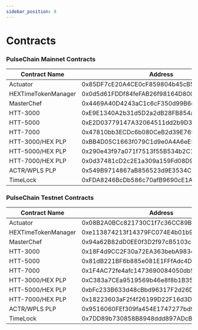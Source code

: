 ```yaml
---
sidebar_position: 8
---
```


# Contracts

### PulseChain Mainnet Contracts

| Contract Name         | Address                          |
|-----------------------|----------------------------------|
| Actuator              | 0x85DF7cE20A4CE0cF859804b45cB540FFE42074Da |
| HEXTimeTokenManager   | 0x0d5d61FDDf84feFAB26f98164D8009022d740206 |
| MasterChef            | 0x4469A40D4243aC1c6cF350d99B6d69b49b5005F1 |
| HTT-3000              | 0xE9E1340A2b31d5D2a2dB28FB854a794E106b430a |
| HTT-5000              | 0xE2D03779147A32064511dd2b9D37F66f3EeFAd7C |
| HTT-7000              | 0x47810bb3ECDc6b080CeB2d39E769F21Ff14AB7E9 |
| HTT-3000/HEX PLP      | 0xBB4D05C1663f079C1d9e0A4A6eE5a877CFE34F72 |
| HTT-5000/HEX PLP      | 0x290e43f97a071f7513f55B534b2C196b9eFa364C |
| HTT-7000/HEX PLP      | 0x0d37481cD2c2E1a309a159Fd08D9F6eFd0a1F224 |
| ACTR/WPLS PLP         | 0x549B9714867aB856523d9E3534C255E286371D1e |
| TimeLock              | 0xFDA8246BcDb586c70afB9690cE1A4118F16901a1 |

### PulseChain Testnet Contracts

| Contract Name         | Address                          |
|-----------------------|----------------------------------|
| Actuator              | 0x08B2A0BCc821730C1f7c36CC89B1F7393Db61cc7 |
| HEXTimeTokenManager   | 0xe113874213f14379FC074E4b01b94B154d9e743B |
| MasterChef            | 0x94a62B82dD0EE0f3D2f97cB5103c2dA3E134E203 |
| HTT-3000              | 0x18F4d9CC2F30a72EA363bebA98348B14df495B12 |
| HTT-5000              | 0x81dB221BF6b885e081E1FFfAdc4Da450b975819e |
| HTT-7000              | 0x1F4AC72fe4afc1473690084050db5ae8A1C6189c |
| HTT-3000/HEX PLP      | 0xC383a7CEa9519569b46e8f8b1B354B779Dd01a6c |
| HTT-5000/HEX PLP      | 0xbFc233B633d48cBbd96317F2d26DF0F76Ab214da |
| HTT-7000/HEX PLP      | 0x18223603aF2f4f26199D22F16d3Ddf4F59B6C27b |
| ACTR/WPLS PLP         | 0x9516060FEf309fa454E1747277bd937De7eadC78 |
| TimeLock              | 0x7DD89b730858B8948ddd897ADcB763CFc881e803 |
